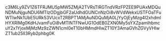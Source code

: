 c3M6Ly9ZV1Z6TFRJMU5pMW5ZMjA2TVRsTlRGTndVRzFPZEE9PUAxMDQuNDMuNjguNDU6MTIzODgjbGF2aUdhdGUNCnNzOi8vWVdWekxUSTFOaTFuWTIwNk1UbE5URk53VUcxT2RBPT1AMjAuNDQuMjA0LjYyOjEyMzg4I2xhdmlHYXRlMg0KdHJvamFuOi8vMTlNTFNwUG1OdEB0ZXN0My5sYXZpamlhbmcuY2x1YjoxMjMzMz9zZWN1cml0eT10bHMmdHlwZT10Y3AmaGVhZGVyVHlwZT1ub25lI3Ryb2phbg0K
